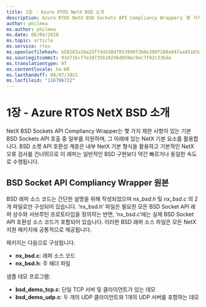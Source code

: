 ```yaml
---
title: 1장 - Azure RTOS NetX BSD 소개
description: Azure RTOS NetX BSD Sockets API Compliancy Wrapper는 몇 가지 제한 사항이 있는 기본 BSD Sockets API 호출 중 일부를 지원하며, 그 아래에 있는 NetX 기본 요소를 활용합니다.
author: philmea
ms.author: philmea
ms.date: 06/04/2020
ms.topic: article
ms.service: rtos
ms.openlocfilehash: b58283a38a25ffdd438d7853999f3b6e390f280a947aa45101d8df86447bf3dd
ms.sourcegitcommit: 93d716cf7e3d735b18246d659ec9ec7f82c336de
ms.translationtype: HT
ms.contentlocale: ko-KR
ms.lasthandoff: 08/07/2021
ms.locfileid: "116796722"
---
```

# <a name="chapter-1---introduction-to-azure-rtos-netx-bsd"></a>1장 - Azure RTOS NetX BSD 소개

NetX BSD Sockets API Compliancy Wrapper는 몇 가지 제한 사항이 있는 기본 BSD Sockets API 호출 중 일부를 지원하며, 그 아래에 있는 NetX 기본 요소를 활용합니다. BSD 소켓 API 호환성 계층은 내부 NetX 기본 형식을 활용하고 기본적인 NetX 오류 검사를 건너뛰므로 이 래퍼는 일반적인 BSD 구현보다 약간 빠르거나 동일한 속도로 수행됩니다.

## <a name="bsd-sockets-api-compliancy-wrapper-source"></a>BSD Socket API Compliancy Wrapper 원본

BSD 래퍼 소스 코드는 간단한 설명을 위해 작성되었으며 *nx_bsd.h* 및 *nx_bsd.c* 의 2개 파일로만 구성되어 있습니다. ‘nx_bsd.h’ 파일은 필요한 모든 BSD Socket API 래퍼 상수와 서브루틴 프로토타입을 정의하는 반면, ‘nx_bsd.c’에는 실제 BSD Socket API 호환성 소스 코드가 포함되어 있습니다. 이러한 BSD 래퍼 소스 파일은 모든 NetX 지원 패키지에 공통적으로 제공됩니다.

패키지는 다음으로 구성됩니다.

- **nx_bsd.c**: 래퍼 소스 코드
- **nx_bsd.h**: 주 헤더 파일

샘플 데모 프로그램:

- **bsd_demo_tcp.c**: 단일 TCP 서버 및 클라이언트가 있는 데모
- **bsd_demo_udp.c**: 두 개의 UDP 클라이언트와 1개의 UDP 서버를 포함하는 데모
